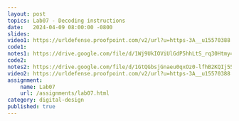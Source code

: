 ```yaml
---
layout: post
topics: Lab07 - Decoding instructions
date:   2024-04-09 08:00:00 -0800
slides: 
video1: https://urldefense.proofpoint.com/v2/url?u=https-3A__u15570388.ct.sendgrid.net_ls_click-3Fupn-3Du001.BGhqzrz1VcIjFe5pPsQgyGwcX9-2D2BQzLNI96xc5Gu4GWlSgibQFS9VNLZKZTrWwk-2D2BB3nRgXJS-2D2F-2D2FfqbOhd5BPdswDJiT7fLS2fBvg2tLoCrvjz2BMDf8LzHOMhTijR5wffBNK1dGnQqttq-2D2BBKxaU4L13-2D2FCdJV9cELMJEIynGO00Zk4-2D3DbLPj-5FJYkLvgNd6SqMtDG2R8TwwnhFbJatSg-2D2FzBrPrRfZsNwiEnEGyRz9vsjK0PuiL1ev8Jx8AfdLqox1J7XXpo3NAtybyjBiH2978iKnlGsnuuQAmGyShfsRBm1URyG6ItZDYiw0rhvm4ce5Dp2kNvxa8uYTFCnB1JPvh8WqNlKCXfVdKYM70dmAM6gcfp3pzO2ovANO-2D2BZjo-2D2BiYqsa6oqNkvWG92XKMddZEgKoytGLFA6yGb8fWixOiamXOE73ytZYkcosMXKTxnuEADmRu-2D2BVVd2UUyWiNsWDxgSCKTVg0r-2D2FsY32QI7mnJRTLFUAsEbAxqptpM6g4z-2D2FuppO4lxkVm-2D2FgNLbQ8nFdjU-2D2BeFY1o88CDAq6rvaVd2lwXnGlneV0V5gGHCIFtDuw6QABcihbYAN7H2oOFopaC8-2D2BjbbS9M4NC9ny-2D2FSYKW24RuN8uSWXkoPrG1kRbu6NUseIaNONYscwqnpBbIJhlpSw-2D2FsSx1t6xZpn7U5opmNCl8mScUVX0MDHeSjScz5JhPgUdFwbDh7j1Z6hjxYHWM5nU36pf1p0fm6VBiCjFmhc-2D2B2ocUFYTFrl-2D2BrYKz-2D2FxPFB2a8CPiFzRRcIgv73ilt8kGz8-2D2FCObjqvfxFY3EfDLZ-2D2F5a0Y8gaCpS4gMRkSoMOJY0ha9-2D2BH6PJlrYR8KsWM18L5JiuyqogS8kNKfX0ZbCkjWLNyrbdVDA2hg-2D2FXiRUqBdsuZkON3k4nuVlj8wyhHwU0VZ7aqMn3kquYFEelgeiPBEVYw-2D2FaKpGmLMNqsp2oTtju1FuZlKbzTDVGMJ513jh-2D2FgeHto9iBZDwY9xZRTNhQfBRfS2wyJEW3EenVCRoMd-2D2F&d=DwMFAw&c=qgVugHHq3rzouXkEXdxBNQ&r=pWdb0PpdrgbA8UziBLv0cLIW3gZNVZarim7OULHTsTQ&m=eLvC7UKKNxcbHn5kdUv-a-PYtqlIu2EOnWgYW-BPLREHY-J3JBwhq-N6zz0yRmWq&s=7zQHPLyLFvA5LaZvkTYAwM0JR7xD9q7uJydcSQIq8qk&e=
code1: 
notes1: https://drive.google.com/file/d/1Wj9UkIOViUlGdP5hhLtS_rq30Htmy47L/view?usp=drive_link
code2: 
notes2: https://drive.google.com/file/d/1GtQGbsjGnaeu0qxOz0-lfhB2KQIj55dt/view?usp=drive_link
video2: https://urldefense.proofpoint.com/v2/url?u=https-3A__u15570388.ct.sendgrid.net_ls_click-3Fupn-3Du001.BGhqzrz1VcIjFe5pPsQgyGwcX9-2D2BQzLNI96xc5Gu4GWkzFt1kTI1GRdLnfvkpVnr-2D2BHhRMhekZaR05InWagH2iuPu5-2D2Be6btVgJQoh1gLsA7Pp7lmUxgOuYarm1LzefYLio44B6f9YKANaPO4jquAUN9BlKlVLRdkPxhR8Hy9iUzMo-2D3Dzhro-5FJYkLvgNd6SqMtDG2R8TwwnhFbJatSg-2D2FzBrPrRfZsNwiEnEGyRz9vsjK0PuiL1ev8Jx8AfdLqox1J7XXpo3NAtybyjBiH2978iKnlGsnuuQAmGyShfsRBm1URyG6ItZDYiw0rhvm4ce5Dp2kNvxa8uYTFCnB1JPvh8WqNlKCXfVf6sX2Ij423LCF-2D2FypBW-2D2B9fGlJonf6q9-2D2BGxudng-2D2FlnAyPO2Rbclx2YzwmRXwU8ATaJTVLs9PA7w9-2D2F3k6xKH1QIC2EoU1TNz-2D2F2kAbkoAo4szmoGQRUD3kchd0kvzs8l0qVS-2D2BwNiAcAv4QqKvDBe6PzLxGUQ52AItPdR7QRca7-2D2Fu-2D2FWGktnA7SyRevobpMWv5P4lYIYPGASq-2D2FOTiwngbd58Rm4lkH516PRFFPBdpvW8di-2D2BVIq21wRO4ns8ZtKL-2D2F-2D2F3lrZSC6-2D2BKjXjKyPX7iKkn7On7jxSsaZePFU4e8fMG8pPUwXgw3ggB7VUKNIM5RWd4Dw4BI-2D2Bz6Uf-2D2FrCjxcHhf1M8OFyarZepYrHQJMgL28l8m-2D2BqYm31W0OlMreeN0RpKDrtG8qbiGMMz-2D2BlDOhkntgstFY-2D2FXuRAc80fdsWpQQywJFvqrmibjTinov-2D2BDJZ6mZDThX5KBbEIl4fwNO-2D2B0iCL-2D2B5duGwdT5lUi1t6WfrUIrYHo3Mo6Kere6gku5ul-2D2FCfdqv9KCLIfSYY1whGqFeXP40L0ZJyyOXoRRkKKlngGEkhyOhD0cSptMPsGdph3oqLrxdyl5-2D2BEmHDxYuQmWoKUxAcKfdXg6dlBMo2cIJYgwBOQjGyNXwCcVXf4fjboUi3rm3Jpt7nKtYieHVNX7e9xdXAzfqGANN&d=DwMFAw&c=qgVugHHq3rzouXkEXdxBNQ&r=pWdb0PpdrgbA8UziBLv0cLIW3gZNVZarim7OULHTsTQ&m=Q4TuFI-x76-ZkjzAn6FwiEtvEAT4J0J7pq5x7-oe5CSfkQPMgA_wphTBTLEtmISQ&s=IxcZLUhKyN2vpkD5XoNg7PKs_z_HI0PDVD8UfbaZraE&e=
assignment:
    name: Lab07
    url: /assignments/lab07.html
category: digital-design
published: true
---
```

